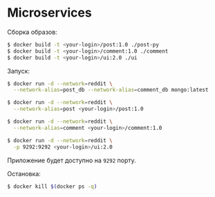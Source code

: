 # Microservices

Сборка образов:

``` sh
$ docker build -t <your-login>/post:1.0 ./post-py
$ docker build -t <your-login>/comment:1.0 ./comment
$ docker build -t <your-login>/ui:2.0 ./ui
```

Запуск:

``` sh
$ docker run -d --network=reddit \
  --network-alias=post_db --network-alias=comment_db mongo:latest

$ docker run -d --network=reddit \
  --network-alias=post <your-login>/post:1.0

$ docker run -d --network=reddit \
  --network-alias=comment <your-login>/comment:1.0

$ docker run -d --network=reddit \
  -p 9292:9292 <your-login>/ui:2.0
```

Приложение будет доступно на `9292` порту.

Остановка:

``` sh
$ docker kill $(docker ps -q)
```
